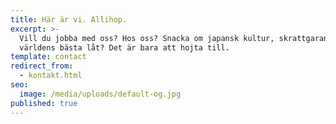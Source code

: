 ```yaml
---
title: Här är vi. Allihop.
excerpt: >-
  Vill du jobba med oss? Hos oss? Snacka om japansk kultur, skrattgaranti eller
  världens bästa låt? Det är bara att hojta till.
template: contact
redirect_from:
  - kontakt.html
seo:
  image: /media/uploads/default-og.jpg
published: true
---
```

